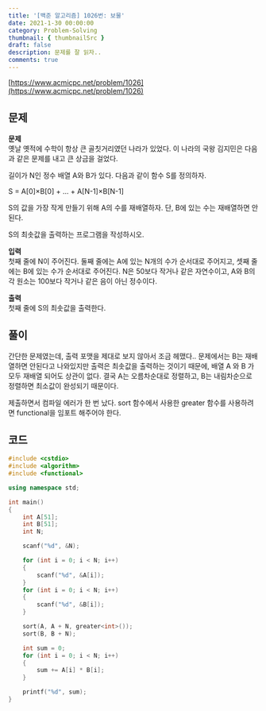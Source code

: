 ```yaml
---
title: '[백준 알고리즘] 1026번: 보물'
date: 2021-1-30 00:00:00
category: Problem-Solving
thumbnail: { thumbnailSrc }
draft: false
description: 문제를 잘 읽자..
comments: true
---
```


[https://www.acmicpc.net/problem/1026](https://www.acmicpc.net/problem/1026)

## 문제

**문제**<br>
옛날 옛적에 수학이 항상 큰 골칫거리였던 나라가 있었다. 이 나라의 국왕 김지민은 다음과 같은 문제를 내고 큰 상금을 걸었다.

길이가 N인 정수 배열 A와 B가 있다. 다음과 같이 함수 S를 정의하자.

S = A[0]×B[0] + ... + A[N-1]×B[N-1]

S의 값을 가장 작게 만들기 위해 A의 수를 재배열하자. 단, B에 있는 수는 재배열하면 안 된다.

S의 최솟값을 출력하는 프로그램을 작성하시오.

**입력**<br>
첫째 줄에 N이 주어진다. 둘째 줄에는 A에 있는 N개의 수가 순서대로 주어지고, 셋째 줄에는 B에 있는 수가 순서대로 주어진다. N은 50보다 작거나 같은 자연수이고, A와 B의 각 원소는 100보다 작거나 같은 음이 아닌 정수이다.

**출력**<br>
첫째 줄에 S의 최솟값을 출력한다.

## 풀이

간단한 문제였는데, 출력 포맷을 제대로 보지 않아서 조금 헤맸다.. 문제에서는 B는 재배열하면 안된다고 나와있지만 출력은 최솟값을 출력하는 것이기 때문에, 배열 A 와 B 가 모두 재배열 되어도 상관이 없다. 결국 A는 오름차순대로 정렬하고, B는 내림차순으로 정렬하면 최소값이 완성되기 때문이다.

제출하면서 컴파일 에러가 한 번 났다. sort 함수에서 사용한 greater 함수를 사용하려면 functional을 임포트 해주어야 한다.

## 코드

```cpp
#include <cstdio>
#include <algorithm>
#include <functional>

using namespace std;

int main()
{
    int A[51];
    int B[51];
    int N;

    scanf("%d", &N);

    for (int i = 0; i < N; i++)
    {
        scanf("%d", &A[i]);
    }
    for (int i = 0; i < N; i++)
    {
        scanf("%d", &B[i]);
    }

    sort(A, A + N, greater<int>());
    sort(B, B + N);

    int sum = 0;
    for (int i = 0; i < N; i++)
    {
        sum += A[i] * B[i];
    }

    printf("%d", sum);
}
```
